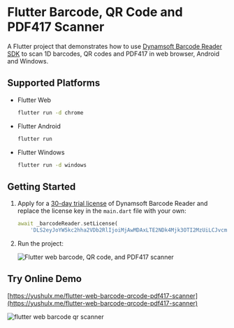 # Flutter Barcode, QR Code and PDF417 Scanner

A Flutter project that demonstrates how to use [Dynamsoft Barcode Reader SDK](https://www.dynamsoft.com/barcode-reader/overview/) to scan 1D barcodes, QR codes and PDF417 in web browser, Android and Windows.

## Supported Platforms
- Flutter Web
    ```bash
    flutter run -d chrome
    ```
- Flutter Android
    ```bash
    flutter run
    ```
- Flutter Windows
    ```bash
    flutter run -d windows
    ```

## Getting Started
1. Apply for a [30-day trial license](https://www.dynamsoft.com/customer/license/trialLicense/?product=dbr) of Dynamsoft Barcode Reader and replace the license key in the `main.dart` file with your own:

    ```dart
    await _barcodeReader.setLicense(
        'DLS2eyJoYW5kc2hha2VDb2RlIjoiMjAwMDAxLTE2NDk4Mjk3OTI2MzUiLCJvcmdhbml6YXRpb25JRCI6IjIwMDAwMSIsInNlc3Npb25QYXNzd29yZCI6IndTcGR6Vm05WDJrcEQ5YUoifQ==');
    ```

2. Run the project:

    ![Flutter web barcode, QR code, and PDF417 scanner](https://www.dynamsoft.com/codepool/img/2023/02/flutter-web-barcode-qr-pdf417-scanner.png)
    
## Try Online Demo
[https://yushulx.me/flutter-web-barcode-qrcode-pdf417-scanner](https://yushulx.me/flutter-web-barcode-qrcode-pdf417-scanner)


![flutter web barcode qr scanner](https://www.dynamsoft.com/codepool/img/2023/02/barcode-qrcode-pdf417-scanner.gif)